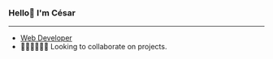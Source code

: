 ### Hello👋 I'm César
<hr />


- <a href="https://cchafloqus.000webhostapp.com/" target="_blank">Web Developer</a>
- 👩‍💻🧑‍💻👨‍💻 Looking to collaborate on projects.





<!---
CesarWP/CesarWP is a ✨ special ✨ repository because its `README.md` (this file) appears on your GitHub profile.
You can click the Preview link to take a look at your changes.
--->

